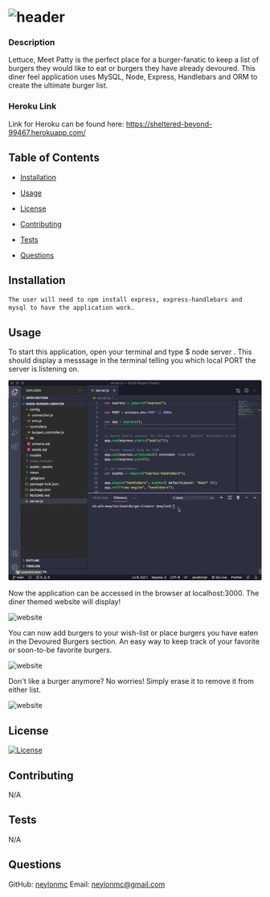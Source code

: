 
#  <img src="./public/assets/images/header.gif" alt="header">
### Description
  Lettuce, Meet Patty is the perfect place for a burger-fanatic to keep a list of burgers they would like to eat or burgers they have already devoured. This diner feel application uses MySQL, Node, Express, Handlebars and ORM to create the ultimate burger list.

### Heroku Link
  Link for Heroku can be found here: https://sheltered-beyond-99467.herokuapp.com/

## Table of Contents
  
* [Installation](#installation)
  
* [Usage](#usage)
  
* [License](#license)
  
* [Contributing](#contributing)
  
* [Tests](#tests)
  
* [Questions](#questions)

## Installation
  ```
  The user will need to npm install express, express-handlebars and mysql to have the application work.
  ```
  
## Usage
To start this application, open your terminal and type $ node server . This should display a messsage in the terminal telling you which local PORT the server is listening on. 

  <img src="./public/assets/images/start.gif" alt="gif of deployed app">

Now the application can be accessed in the browser at localhost:3000. The diner themed website will display! 

 <img src="./public/assets/images/step1.gif" alt="website">

 You can now add burgers to your wish-list or place burgers you have eaten in the Devoured Burgers section. An easy way to keep track of your favorite or soon-to-be favorite burgers.

  <img src="./public/assets/images/step2.gif" alt="website">

  Don't like a burger anymore? No worries! Simply erase it to remove it from either list. 

 <img src="./public/assets/images/start3.gif" alt="website">


## License
  [![License](https://img.shields.io/badge/License-MIT%202.0-blue.svg)](https://opensource.org/licenses/MIT)
  
## Contributing
  N/A
  
## Tests
  N/A
  
## Questions
  GitHub: [neylonmc]("https://github.com/neylonmc")
  Email: [neylonmc@gmail.com]("mailto:neylonmc@gmail.com") 
